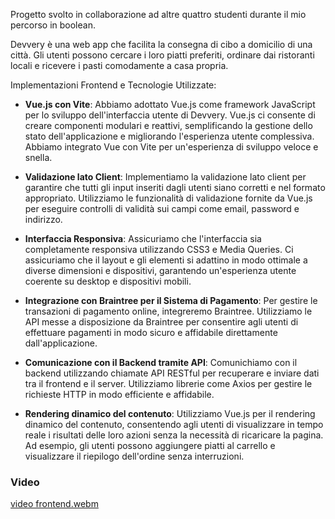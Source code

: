 Progetto svolto in collaborazione ad altre quattro studenti durante il mio percorso in boolean.

Devvery è una web app che facilita la consegna di cibo a domicilio di una città. Gli utenti possono cercare i loro piatti preferiti, ordinare dai ristoranti locali e ricevere i pasti comodamente a casa propria.

Implementazioni Frontend e Tecnologie Utilizzate:

- **Vue.js con Vite**: Abbiamo adottato Vue.js come framework JavaScript per lo sviluppo dell'interfaccia utente di Devvery. Vue.js ci consente di creare componenti modulari e reattivi, semplificando la gestione dello stato dell'applicazione e migliorando l'esperienza utente complessiva. Abbiamo integrato Vue con Vite per un'esperienza di sviluppo veloce e snella.

- **Validazione lato Client**: Implementiamo la validazione lato client per garantire che tutti gli input inseriti dagli utenti siano corretti e nel formato appropriato. Utilizziamo le funzionalità di validazione fornite da Vue.js per eseguire controlli di validità sui campi come email, password e indirizzo.

- **Interfaccia Responsiva**: Assicuriamo che l'interfaccia sia completamente responsiva utilizzando CSS3 e Media Queries. Ci assicuriamo che il layout e gli elementi si adattino in modo ottimale a diverse dimensioni e dispositivi, garantendo un'esperienza utente coerente su desktop e dispositivi mobili.

- **Integrazione con Braintree per il Sistema di Pagamento**: Per gestire le transazioni di pagamento online, integreremo Braintree. Utilizziamo le API messe a disposizione da Braintree per consentire agli utenti di effettuare pagamenti in modo sicuro e affidabile direttamente dall'applicazione.

- **Comunicazione con il Backend tramite API**: Comunichiamo con il backend utilizzando chiamate API RESTful per recuperare e inviare dati tra il frontend e il server. Utilizziamo librerie come Axios per gestire le richieste HTTP in modo efficiente e affidabile.

- **Rendering dinamico del contenuto**: Utilizziamo Vue.js per il rendering dinamico del contenuto, consentendo agli utenti di visualizzare in tempo reale i risultati delle loro azioni senza la necessità di ricaricare la pagina. Ad esempio, gli utenti possono aggiungere piatti al carrello e visualizzare il riepilogo dell'ordine senza interruzioni.

### Video

[video frontend.webm](https://github.com/DavideSantambrogio/Devvery-front-office/assets/144235842/8621fa60-7a1a-43e5-bf2d-9fa280d89f8c)

<!-- ### Pagina iniziale

<img src="screen/localhost_4242_.png" alt="">

### Ricerca per filtri

<img src="screen/localhost_4242_ (1).png" alt="">

### Pagina ristorante

<img src="screen/localhost_4242_show_trattoria&lisoletta.png" alt="">

### Aggiunta prodotto al carrello

<img src="screen/Screenshot 2024-03-11 125643.png" alt="">

### Carrello

<img src="screen/Screenshot 2024-03-11 125830.png" alt="">

### Checkout e pagamento

<img src="screen/localhost_4242_shipment.png" alt="">

### Ordine avvenuto con successo

<img src="screen/localhost_4242_shipment (1).png" alt=""> -->
